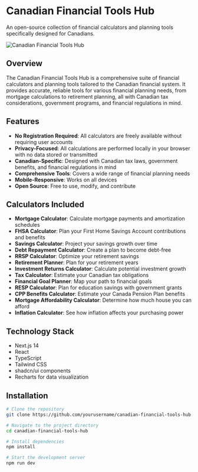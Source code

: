 # Canadian Financial Tools Hub

An open-source collection of financial calculators and planning tools specifically designed for Canadians.

![Canadian Financial Tools Hub](https://github.com/yourusername/canadian-financial-tools-hub/raw/main/public/screenshot.png)

## Overview

The Canadian Financial Tools Hub is a comprehensive suite of financial calculators and planning tools tailored to the Canadian financial system. It provides accurate, reliable tools for various financial planning needs, from mortgage calculations to retirement planning, all with Canadian tax considerations, government programs, and financial regulations in mind.

## Features

- **No Registration Required**: All calculators are freely available without requiring user accounts
- **Privacy-Focused**: All calculations are performed locally in your browser with no data stored or transmitted
- **Canadian-Specific**: Designed with Canadian tax laws, government benefits, and financial regulations in mind
- **Comprehensive Tools**: Covers a wide range of financial planning needs
- **Mobile-Responsive**: Works on all devices
- **Open Source**: Free to use, modify, and contribute

## Calculators Included

- **Mortgage Calculator**: Calculate mortgage payments and amortization schedules
- **FHSA Calculator**: Plan your First Home Savings Account contributions and benefits
- **Savings Calculator**: Project your savings growth over time
- **Debt Repayment Calculator**: Create a plan to become debt-free
- **RRSP Calculator**: Optimize your retirement savings
- **Retirement Planner**: Plan for your retirement years
- **Investment Returns Calculator**: Calculate potential investment growth
- **Tax Calculator**: Estimate your Canadian tax obligations
- **Financial Goal Planner**: Map your path to financial goals
- **RESP Calculator**: Plan for education savings with government grants
- **CPP Benefits Calculator**: Estimate your Canada Pension Plan benefits
- **Mortgage Affordability Calculator**: Determine how much house you can afford
- **Inflation Calculator**: See how inflation affects your purchasing power

## Technology Stack

- Next.js 14
- React
- TypeScript
- Tailwind CSS
- shadcn/ui components
- Recharts for data visualization

## Installation

```bash
# Clone the repository
git clone https://github.com/yourusername/canadian-financial-tools-hub.git

# Navigate to the project directory
cd canadian-financial-tools-hub

# Install dependencies
npm install

# Start the development server
npm run dev

